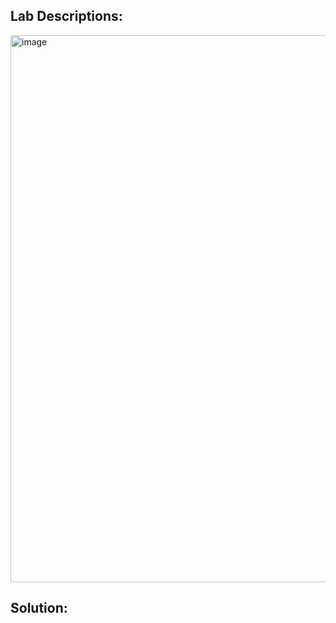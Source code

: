 ## Lab Descriptions:

<img width="875" alt="image" src="https://github.com/SantoshKumarP1412/PortSwigger/assets/140537888/79dbe09d-8c4a-4fd1-9abd-ad7d5ae5e737">

## Solution:

